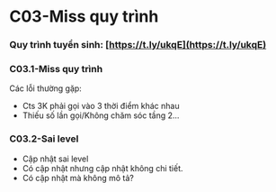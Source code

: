 # C03-Miss quy trình

### Quy trình tuyển sinh: [https://t.ly/ukqE](https://t.ly/ukqE)

### C03.1-Miss quy trình

Các lỗi thường gặp:

* Cts 3K phải gọi vào 3 thời điểm khác nhau
* Thiếu số lần gọi/Không chăm sóc tầng 2...

### C03.2-Sai level

* Cập nhật sai level
* Có cập nhật nhưng cập nhật không chi tiết.
* Có cập nhật mà không mô tả?



